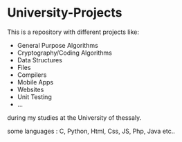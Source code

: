 # University-Projects
This is a repository with different projects like:
* General Purpose Algorithms 
* Cryptography/Coding Algorithms 
* Data Structures 
* Files 
* Compilers
* Mobile Apps 
* Websites 
* Unit Testing
* ...

during my studies at the University of thessaly.

some languages : C, Python, Html, Css, JS, Php, Java etc..
